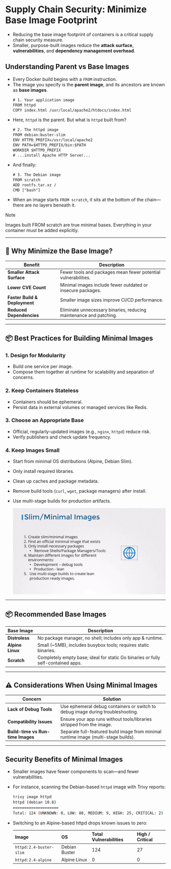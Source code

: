 # Supply Chain Security: Minimize Base Image Footprint

- Reducing the base image footprint of containers is a critical supply chain security measure. 
- Smaller, purpose-built images reduce the **attack surface**, **vulnerabilities**, and **dependency management overhead**.

## Understanding Parent vs Base Images
- Every Docker build begins with a `FROM` instruction. 
- The image you specify is the **parent image**, and its ancestors are known as **base images**.
    ```docker
    # 1. Your application image
    FROM httpd
    COPY index.html /usr/local/apache2/htdocs/index.html
    ```
- Here, `httpd` is the parent. But what is `httpd` built from?
    ```docker
    # 2. The httpd image
    FROM debian:buster-slim
    ENV HTTPD_PREFIX=/usr/local/apache2
    ENV PATH=$HTTPD_PREFIX/bin:$PATH
    WORKDIR $HTTPD_PREFIX
    # ...install Apache HTTP Server...
    ```
- And finally:
    ```docker
    # 3. The Debian image
    FROM scratch
    ADD rootfs.tar.xz /
    CMD ["bash"]
    ```
- When an image starts `FROM scratch`, it sits at the bottom of the chain—there are no layers beneath it.

> [!NOTE]
> Images built FROM scratch are true minimal bases. Everything in your container must be added explicitly.

---

## 🎯 Why Minimize the Base Image?

| Benefit | Description |
|--------|-------------|
| **Smaller Attack Surface** | Fewer tools and packages mean fewer potential vulnerabilities. |
| **Lower CVE Count** | Minimal images include fewer outdated or insecure packages. |
| **Faster Build & Deployment** | Smaller image sizes improve CI/CD performance. |
| **Reduced Dependencies** | Eliminate unnecessary binaries, reducing maintenance and patching. |

---

## 📦 Best Practices for Building Minimal Images

### 1. Design for Modularity
- Build one service per image. 
- Compose them together at runtime for scalability and separation of concerns.

### 2. Keep Containers Stateless
- Containers should be ephemeral. 
- Persist data in external volumes or managed services like Redis.

### 3. Choose an Appropriate Base
- Official, regularly-updated images (e.g., `nginx`, `httpd`) reduce risk. 
- Verify publishers and check update frequency.

### 4. Keep Images Small
- Start from minimal OS distributions (Alpine, Debian Slim).
- Only install required libraries.
- Clean up caches and package metadata.
- Remove build tools (`curl`, `wget`, package managers) after install.
- Use multi-stage builds for production artifacts.

    ![Minimal Images](../images/minimal-images.png)

---

## 📦 Recommended Base Images

| Base Image | Description |
|------------|-------------|
| **Distroless** | No package manager, no shell; includes only app & runtime. |
| **Alpine Linux** | Small (~5MB), includes busybox tools; requires static binaries. |
| **Scratch** | Completely empty base; ideal for static Go binaries or fully self-contained apps. |

---

## ⚠️ Considerations When Using Minimal Images

| Concern | Solution |
|--------|----------|
| **Lack of Debug Tools** | Use ephemeral debug containers or switch to debug image during troubleshooting. |
| **Compatibility Issues** | Ensure your app runs without tools/libraries stripped from the image. |
| **Build-time vs Run-time Images** | Separate full-featured build image from minimal runtime image (multi-stage builds). |

---

## Security Benefits of Minimal Images
- Smaller images have fewer components to scan—and fewer vulnerabilities. 
- For instance, scanning the Debian-based `httpd` image with Trivy reports:
    ```bash
    trivy image httpd
    httpd (debian 10.8)
    ====================
    Total: 124 (UNKNOWN: 0, LOW: 88, MEDIUM: 9, HIGH: 25, CRITICAL: 2)
    ```
- Switching to an Alpine-based httpd drops known issues to zero:

    | Image                   | OS            | Total Vulnerabilities | High / Critical |
    |-------------------------|---------------|-----------------------|-----------------|
    | `httpd:2.4-buster-slim` | Debian Buster | 124                   |27               |
    | `httpd:2.4-alpine`      | Alpine Linux  | 0                     | 0               |
